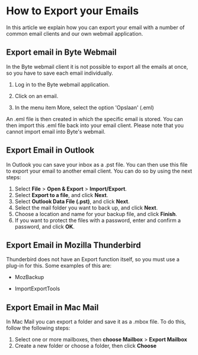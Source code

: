 <!-- source: https://support.hypernode.com/en/best-practices/email/how-to-export-your-emails/ -->

# How to Export your Emails

In this article we explain how you can export your email with a number of common email clients and our own webmail application.

## Export email in Byte Webmail

In the Byte webmail client it is not possible to export all the emails at once, so you have to save each email individually.

1. Log in to the Byte webmail application.

1. Click on an email.

1. In the menu item More, select the option 'Opslaan' (.eml)

An .eml file is then created in which the specific email is stored. You can then import this .eml file back into your email client. Please note that you cannot import email into Byte's webmail.

## Export Email in Outlook

In Outlook you can save your inbox as a .pst file. You can then use this file to export your email to another email client. You can do so by using the next steps:

1. Select **File** > **Open & Export** > **Import/Export**.
1. Select **Export to a file**, and click **Next**.
1. Select **Outlook Data File (.pst)**, and click **Next**.
1. Select the mail folder you want to back up, and click **Next**.
1. Choose a location and name for your backup file, and click **Finish**.
1. If you want to protect the files with a password, enter and confirm a password, and click **OK**.

## Export Email in Mozilla Thunderbird

Thunderbird does not have an Export function itself, so you must use a plug-in for this. Some examples of this are:

- MozBackup

- ImportExportTools

## Export Email in Mac Mail

In Mac Mail you can export a folder and save it as a .mbox file. To do this, follow the following steps:

1. Select one or more mailboxes, then **choose Mailbox** > **Export Mailbox**
1. Create a new folder or choose a folder, then click **Choose**
